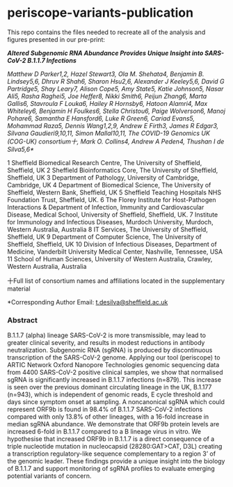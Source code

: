 # periscope-variants-publication

This repo contains the files needed to recreate all of the analysis and figures presented in our pre-print:

***Altered Subgenomic RNA Abundance Provides Unique Insight into SARS-CoV-2 B.1.1.7 Infections***

_Matthew D Parker1,2, Hazel Stewart3, Ola M. Shehata4, Benjamin B. Lindsey5,6, Dhruv R Shah6, Sharon Hsu2,6, Alexander J Keeley5,6, David G Partridge5, Shay Leary7, Alison Cope5, Amy State5, Katie Johnson5, Nasar Ali5, Rasha Raghei5, Joe Heffer8, Nikki Smith6, Peijun Zhang6, Marta Gallis6, Stavroula F Louka6, Hailey R Hornsby6, Hatoon Alamri4, Max Whiteley6, Benjamin H Foulkes6, Stella Christou6, Paige Wolverson6, Manoj Pohare6, Samantha E Hansford6, Luke R Green6, Cariad Evans5, Mohammad Raza5, Dennis Wang1,2,9, Andrew E Firth3, James R Edgar3, Silvana Gaudieri9,10,11, Simon Mallal10,11, The COVID-19 Genomics UK (COG-UK) consortium十, Mark O. Collins4, Andrew A Peden4, Thushan I de Silva5,6*_

1 Sheffield Biomedical Research Centre, The University of Sheffield, Sheffield, UK
2 Sheffield Bioinformatics Core, The University of Sheffield, Sheffield, UK
3 Department of Pathology, University of Cambridge, Cambridge, UK
4 Department of Biomedical Science, The University of Sheffield, Western Bank, Sheffield, UK
5 Sheffield Teaching Hospitals NHS Foundation Trust, Sheffield, UK. 
6 The Florey Institute for Host-Pathogen Interactions & Department of Infection, Immunity and Cardiovascular Disease, Medical School, University of Sheffield, Sheffield, UK.
7 Institute for Immunology and Infectious Diseases, Murdoch University, Murdoch, Western Australia, Australia
8 IT Services, The University of Sheffield, Sheffield, UK
9 Department of Computer Science, The University of Sheffield, Sheffield, UK
10 Division of Infectious Diseases, Department of Medicine, Vanderbilt University Medical Center, Nashville, Tennessee, USA
11 School of Human Sciences, University of Western Australia, Crawley, Western Australia, Australia

十Full list of consortium names and affiliations located in the supplementary material

*Corresponding Author
Email: t.desilva@sheffield.ac.uk

### Abstract 

B.1.1.7 (alpha) lineage SARS-CoV-2 is more transmissible, may lead to greater clinical severity, and results in modest reductions in antibody neutralization. Subgenomic RNA (sgRNA) is produced by discontinuous transcription of the SARS-CoV-2 genome. Applying our tool (periscope) to ARTIC Network Oxford Nanopore Technologies genomic sequencing data from 4400 SARS-CoV-2 positive clinical samples, we show that normalised sgRNA is significantly increased in B.1.1.7 infections (n=879). This increase is seen over the previous dominant circulating lineage in the UK, B.1.177 (n=943), which is independent of genomic reads, E cycle threshold and days since symptom onset at sampling. A noncanonical sgRNA which could represent ORF9b is found in 98.4% of B.1.1.7 SARS-CoV-2 infections compared with only 13.8% of other lineages, with a 16-fold increase in median sgRNA abundance. We demonstrate that ORF9b protein levels are increased 6-fold in B.1.1.7 compared to a B lineage virus in vitro.  We hypothesise that increased ORF9b in B.1.1.7 is a direct consequence of a triple nucleotide mutation in nucleocapsid (28280:GAT>CAT, D3L) creating a transcription regulatory-like sequence complementary to a region 3’ of the genomic leader. These findings provide a unique insight into the biology of B.1.1.7 and support monitoring of sgRNA profiles to evaluate emerging potential variants of concern. 


